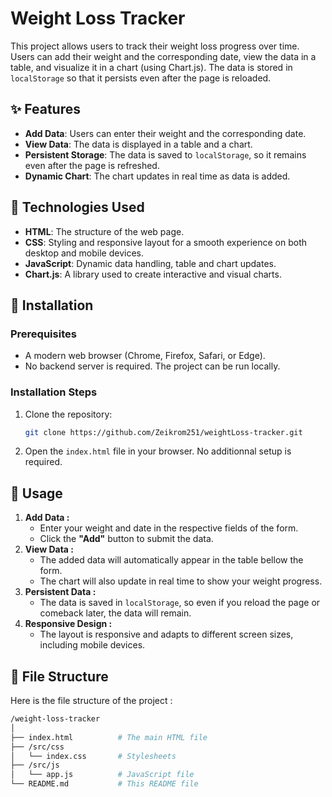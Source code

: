 # Weight Loss Tracker

This project allows users to track their weight loss progress over time. Users can add their weight and the corresponding date, view the data in a table, and visualize it in a chart (using Chart.js). The data is stored in `localStorage` so that it persists even after the page is reloaded.

## ✨ Features

- **Add Data**: Users can enter their weight and the corresponding date.
- **View Data**: The data is displayed in a table and a chart.
- **Persistent Storage**: The data is saved to `localStorage`, so it remains even after the page is refreshed.
- **Dynamic Chart**: The chart updates in real time as data is added.

## 🧩 Technologies Used

- **HTML**: The structure of the web page.
- **CSS**: Styling and responsive layout for a smooth experience on both desktop and mobile devices.
- **JavaScript**: Dynamic data handling, table and chart updates.
- **Chart.js**: A library used to create interactive and visual charts. 

## 🚀 Installation

### Prerequisites

- A modern web browser (Chrome, Firefox, Safari, or Edge).
- No backend server is required. The project can be run locally.

### Installation Steps

1. Clone the repository:

   ```bash
   git clone https://github.com/Zeikrom251/weightLoss-tracker.git
   ```

2. Open the `index.html` file in your browser. No additionnal setup is required.


## 💪 Usage
1. **Add Data :**
    - Enter your weight and date in the respective fields of the form.
    - Click the **"Add"** button to submit the data.
2. **View Data :**
    - The added data will automatically appear in the table bellow the form.
    - The chart will also update in real time to show your weight progress.
3. **Persistent Data :**
    - The data is saved in `localStorage`, so even if you reload the page or comeback later, the data will remain.
4. **Responsive Design :**
    - The layout is responsive and adapts to different screen sizes, including mobile devices.


## 📁 File Structure
Here is the file structure of the project :
```bash
/weight-loss-tracker
│
├── index.html          # The main HTML file
├── /src/css
│   └── index.css       # Stylesheets
├── /src/js
│   └── app.js          # JavaScript file
└── README.md           # This README file
```